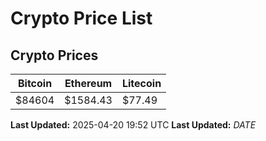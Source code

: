 # Crypto Price List

## Crypto Prices
| Bitcoin | Ethereum | Litecoin |
| ------- | -------- | -------- |
| $84604 | $1584.43 | $77.49 |
**Last Updated:** 2025-04-20 19:52 UTC
**Last Updated:** $DATE$
